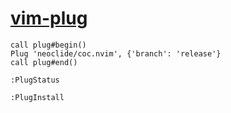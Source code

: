 # [vim-plug](https://github.com/junegunn/vim-plug)
	call plug#begin()
	Plug 'neoclide/coc.nvim', {'branch': 'release'}
	call plug#end()

	:PlugStatus

	:PlugInstall
